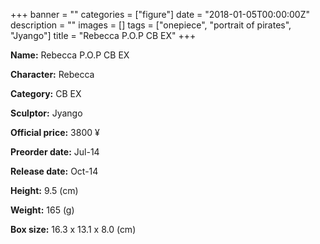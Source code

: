 +++
banner = ""
categories = ["figure"]
date = "2018-01-05T00:00:00Z"
description = ""
images = []
tags = ["onepiece", "portrait of pirates", "Jyango"]
title = "Rebecca P.O.P CB EX"
+++

**Name:** Rebecca P.O.P CB EX

**Character:** Rebecca

**Category:** CB  EX 

**Sculptor:** Jyango

**Official price:** 3800 ¥

**Preorder date:** Jul-14

**Release date:** Oct-14

**Height:** 9.5 (cm)

**Weight:** 165 (g)

**Box size:** 16.3 x 13.1 x 8.0 (cm)


